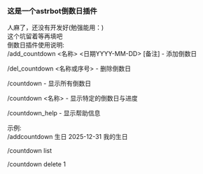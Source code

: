 ### 这是一个astrbot倒数日插件  
人麻了，还没有开发好(勉强能用：)  
这个坑留着等再填吧  
倒数日插件使用说明:  
/add_countdown <名称> <日期YYYY-MM-DD> [备注] - 添加倒数日

/del_countdown <名称或序号> - 删除倒数日

/countdown - 显示所有倒数日  

/countdown <名称> - 显示特定的倒数日与进度
  

/countdown_help - 显示帮助信息  


示例:  
/addcountdown 生日 2025-12-31 我的生日  

/countdown list  

/countdown delete 1   
